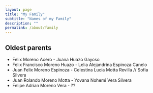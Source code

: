 ```yaml
---
layout: page
title: "My Family"
subtitle: "Names of my Family"
description: ""
permalink: /about/family
---
```


## Oldest parents

* Felix Moreno Acero - Juana Huazo Gayoso
* Felix Francisco Moreno Huazo - Lelia Alejandrina Espinoza Canelo
* Juan Felix Moreno Espinoza - Celestina Lucia Motta Revilla // Sofia Silvera
* Juan Rolando Moreno Motta - Yovana Nohemi Vera Silvera
* Felipe Adrian Moreno Vera - ??
